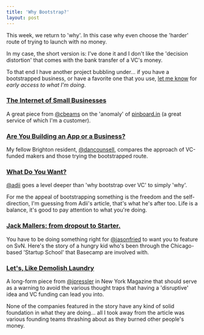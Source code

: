 ```yaml
---
title: 'Why Bootstrap?'
layout: post
---
```


This week, we return to 'why'. In this case why even choose the 'harder' route of trying to launch with no money.

In my case, the short version is: I've done it and I don't like the 'decision distortion' that comes with the bank transfer of a VC's money.

To that end I have another project bubbling under... if you have a bootstrapped business, or have a favorite one that you use, [let me know](mailto:andy@goodscary.com) for _early access to what I'm doing_.


### [The Internet of Small Businesses](http://chris.beams.io/posts/pinboard/)

A great piece from [@cbeams](https://twitter.com/cbeams) on the 'anomaly' of [pinboard.in](http://pinboard.in) (a great service of which I'm a customer).


### [Are You Building an App or a Business?](http://dancounsell.com/articles/are-you-building-an-app-or-a-business)

My fellow Brighton resident, [@dancounsell](http://twitter.com/dancounsell), compares the approach of VC-funded makers and those trying the bootstrapped route.


### [What Do You Want?](http://adii.me/what-do-you-want/)

[@adii](http://twitter.com/adii) goes a level deeper than 'why bootstrap over VC' to simply 'why'.

For me the appeal of bootstrapping something is the freedom and the self-direction, I'm guessing from Adii's article, that's what he's after too. Life is a balance, it's good to pay attention to what you're doing.


### [Jack Mallers: from dropout to Starter.](https://signalvnoise.com/posts/3771-jack-mallers-from-dropout-to-starter)

You have to be doing something right for [@jasonfried](http://twitter.com/jasonfried) to want you to feature on SvN. Here's the story of a hungry kid who's been through the Chicago-based 'Startup School' that Basecamp are involved with.


### [Let's, Like Demolish Laundry](http://nymag.com/news/features/laundry-apps-2014-5/)

A long-form piece from [@jpressler](http://twitter.com/jpressler) in New York Magazine that should serve as a warning to avoid the various thought traps that having a 'disruptive' idea and VC funding can lead you into.

None of the companies featured in the story have any kind of solid foundation in what they are doing... all I took away from the article was various founding teams thrashing about as they burned other people's money.
